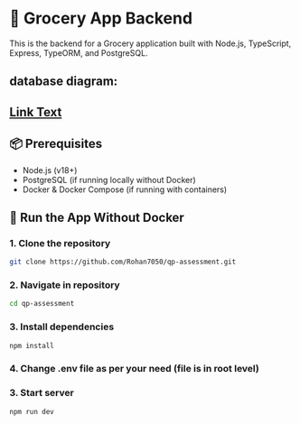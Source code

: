 # 🛒 Grocery App Backend

This is the backend for a Grocery application built with Node.js, TypeScript, Express, TypeORM, and PostgreSQL.

## database diagram:
[Link Text](https://dbdiagram.io/d/Grocery-Booking-App-67ec17224f7afba184f980d5)
---

## 📦 Prerequisites

- Node.js (v18+)
- PostgreSQL (if running locally without Docker)
- Docker & Docker Compose (if running with containers)

## 🚀 Run the App Without Docker

### 1. Clone the repository
```bash
git clone https://github.com/Rohan7050/qp-assessment.git
```
### 2. Navigate in repository
```bash
cd qp-assessment
```
### 3. Install dependencies
```bash
npm install
```
### 4. Change .env file as per your need (file is in root level)

### 3. Start server
```bash
npm run dev
```

